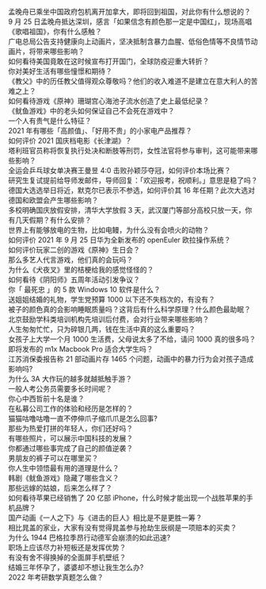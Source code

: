 孟晚舟已乘坐中国政府包机离开加拿大，即将回到祖国，对此你有什么想说的？  
9 月 25 日孟晚舟抵达深圳，感言「如果信念有颜色那一定是中国红」，现场高唱《歌唱祖国》，你有什么感触？  
广电总局公告支持健康向上动画片，坚决抵制含暴力血腥、低俗色情等不良情节动画片，将带来哪些影响？  
如何看待美国竟敢在这时候宣布打开国门，全球防疫迎重大转折？  
你对美好生活有哪些憧憬和期待？  
《教父》中的历任教父值得观众尊敬吗？他们的收入难道不是建立在意大利人的苦难之上？  
如何看待游戏《原神》珊瑚宫心海池子流水创造了史上最低纪录？  
《鱿鱼游戏》中的老头如何保证自己不会死在游戏中？  
一个人有贵气是什么特征？  
2021 年有哪些「高颜值」、「好用不贵」的小家电产品推荐？  
如何评价 2021 国庆档电影《长津湖》？  
塔利班官员称将恢复执行处决和断肢等刑罚，女性法官将参与审判，这可能带来哪些影响？  
全运会乒乓球女单决赛王曼昱 4:0 击败孙颖莎夺冠，如何评价本场比赛？  
研究生复试提前给导师发邮件，导师回复：「欢迎报考，祝顺利。」意思是稳了吗？  
德国大选选举日将近，默克尔已表示不参选，如何评价其 16 年任期？此次大选对德国和欧盟会产生哪些影响？  
多校明确国庆放假安排，清华大学放假 3 天，武汉厦门等部分高校只放一天，你有几天假期？有什么安排？  
世界上有能够放电的生物，比如电鳗，为什么没有会喷火的动物？  
如何评价 2021 年 9 月 25 日华为全新发布的 openEuler 欧拉操作系统？  
如何评价玩家二创的游戏《原神》生日会？  
那么多艺人代言游戏，他们真的会玩吗？  
为什么《犬夜叉》里的桔梗给我的感觉怪怪的？  
如何看待《阴阳师》五周年活动引发争议？  
你「 最死忠 」的 5 款 Windows 10 软件是什么？  
送姐姐结婚的礼物，学生党预算 1000 以下还不失档次的，有没有？  
被子的颜色真的会影响睡眠质量吗？这背后有什么科学原理？什么颜色最助眠？  
北京鼓励学科类培训机构先培训后付费，会对行业带来哪些影响？  
人生匆匆忙忙，只为碎银几两，钱在生活中真的这么重要吗？  
女孩子上大学一个月 1000 生活费，父母说太多了不给，请问 1000 真的很多吗？  
即将发布的 m1x Macbook Pro 适合大学生吗？  
江苏消保委报告称 21 部动画片存 1465 个问题，动画中的暴力行为会对孩子造成影响吗?  
为什么 3A 大作玩的越多就越抵触手游？  
一般人考公务员需要多长时间呢？  
你心中西哲前十名是谁？  
在私募公司工作的体验和经历是怎样的？  
猫猫咕噜咕噜一直不停伸爪子缩爪爪是怎么回事?  
那些为热爱打拼的年轻人，你们还好吗？  
有哪些照片，可以展示中国科技的发展？  
你都通过哪些事完成了自己的颜值逆袭？  
男朋友的裤子可以在哪里买？  
你人生中领悟最有用的道理是什么？  
韩剧《鱿鱼游戏》隐藏了哪些含义？  
那些远嫁的姑娘，后来怎么样了？  
如何看待苹果已经销售了 20 亿部 iPhone，什么时候才能出现一个战胜苹果的手机品牌？  
国产动画《一人之下》与《进击的巨人》相比是不是更胜一筹？  
相比晁盖的家业，大家有没有觉得晁盖参与抢劫生辰纲是一项赔本的买卖？  
为什么 1944 巴格拉季昂行动德军会崩溃的如此迅速?  
职场上应该尽力补短板还是发挥优势？  
有没有舍不得换掉的全面屏手机壁纸？  
结婚三年怀孕了，婆婆却不想让我生怎么办?  
2022 年考研数学真题怎么做？  
